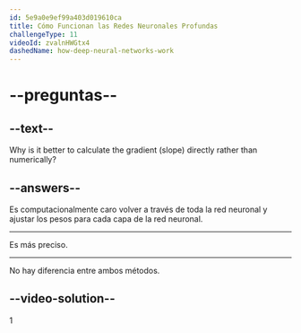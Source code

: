 ```yaml
---
id: 5e9a0e9ef99a403d019610ca
title: Cómo Funcionan las Redes Neuronales Profundas
challengeType: 11
videoId: zvalnHWGtx4
dashedName: how-deep-neural-networks-work
---
```


# --preguntas--

## --text--

Why is it better to calculate the gradient (slope) directly rather than numerically?

## --answers--

Es computacionalmente caro volver a través de toda la red neuronal y ajustar los pesos para cada capa de la red neuronal.

---

Es más preciso.

---

No hay diferencia entre ambos métodos.

## --video-solution--

1

